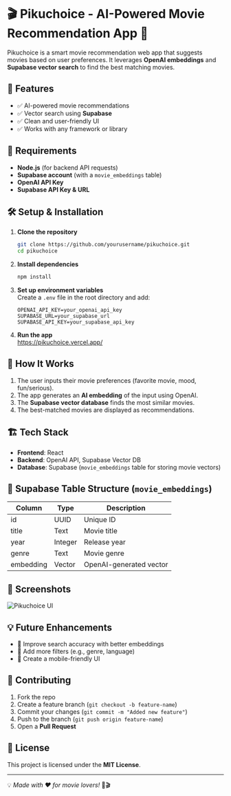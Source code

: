 

# 🎬 Pikuchoice - AI-Powered Movie Recommendation App 🍿

Pikuchoice is a smart movie recommendation web app that suggests movies based on user preferences. It leverages **OpenAI embeddings** and **Supabase vector search** to find the best matching movies.

## 🚀 Features
- ✅ AI-powered movie recommendations
- ✅ Vector search using **Supabase**
- ✅ Clean and user-friendly UI
- ✅ Works with any framework or library

## 📜 Requirements
- **Node.js** (for backend API requests)
- **Supabase account** (with a `movie_embeddings` table)
- **OpenAI API Key**
- **Supabase API Key & URL**

## 🛠️ Setup & Installation
1. **Clone the repository**
   ```bash
   git clone https://github.com/yourusername/pikuchoice.git
   cd pikuchoice
   ```

2. **Install dependencies**
   ```bash
   npm install
   ```

3. **Set up environment variables**  
   Create a `.env` file in the root directory and add:
   ```
   OPENAI_API_KEY=your_openai_api_key
   SUPABASE_URL=your_supabase_url
   SUPABASE_API_KEY=your_supabase_api_key
   ```

4. **Run the app**  
  https://pikuchoice.vercel.app/

## 🎯 How It Works
1. The user inputs their movie preferences (favorite movie, mood, fun/serious).
2. The app generates an **AI embedding** of the input using OpenAI.
3. The **Supabase vector database** finds the most similar movies.
4. The best-matched movies are displayed as recommendations.

## 🏗️ Tech Stack
- **Frontend**: React
- **Backend**: OpenAI API, Supabase Vector DB
- **Database**: Supabase (`movie_embeddings` table for storing movie vectors)

## 📌 Supabase Table Structure (`movie_embeddings`)
| Column   | Type     | Description |
|----------|---------|-------------|
| id       | UUID    | Unique ID |
| title    | Text    | Movie title |
| year     | Integer | Release year |
| genre    | Text    | Movie genre |
| embedding | Vector | OpenAI-generated vector |

## 🎥 Screenshots
![Pikuchoice UI](screenshot.png)

## 💡 Future Enhancements
- 🔹 Improve search accuracy with better embeddings
- 🔹 Add more filters (e.g., genre, language)
- 🔹 Create a mobile-friendly UI

## 🤝 Contributing
1. Fork the repo
2. Create a feature branch (`git checkout -b feature-name`)
3. Commit your changes (`git commit -m "Added new feature"`)
4. Push to the branch (`git push origin feature-name`)
5. Open a **Pull Request**

## 📜 License
This project is licensed under the **MIT License**.

---
💡 *Made with ❤️ for movie lovers!* 🍿🎬
```
